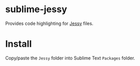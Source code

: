 sublime-jessy
=============

Provides code highlighting for [Jessy](https://github.com/Ulflander/jessy) files.

# Install

Copy/paste the `Jessy` folder into Sublime Text `Packages` folder.
